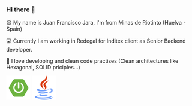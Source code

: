 ### Hi there 👋


😄 My name is Juan Francisco Jara, I'm from Minas de Riotinto (Huelva - Spain)

💻 Currently I am working in Redegal for Inditex client as Senior Backend developer. 

📝 I love developing and clean code practises (Clean architectures like Hexagonal, SOLID priciples...)


<a href="https://spring.io/projects/spring-boot"><img src="https://github.com/jfjara/jfjara/blob/main/spring_boot_icon.png" alt="Spring boot framework"/></a>
<a href="https://www.java.com/"><img src="https://github.com/jfjara/jfjara/blob/main/java.png" alt="Java"/></a>



<!--
**jfjara/jfjara** is a ✨ _special_ ✨ repository because its `README.md` (this file) appears on your GitHub profile.
Here are some ideas to get you started:
- 🔭 I’m currently working on ...
- 🌱 I’m currently learning ...
- 👯 I’m looking to collaborate on ...
- 🤔 I’m looking for help with ...
- 💬 Ask me about ...
- 📫 How to reach me: ...
- 😄 Pronouns: ...
- ⚡ Fun fact: ...
-->
